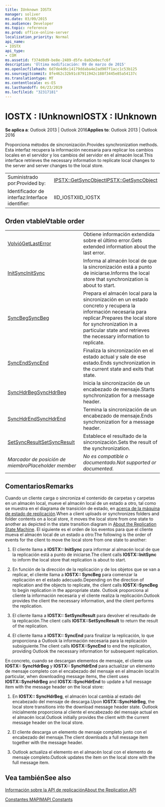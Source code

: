 ```yaml
---
title: IUnknown IOSTX
manager: soliver
ms.date: 03/09/2015
ms.audience: Developer
ms.topic: reference
ms.prod: office-online-server
localization_priority: Normal
api_name:
- IOSTX
api_type:
- COM
ms.assetid: f374d8d9-be8e-2489-d5fe-8a92e0ecfc6f
description: 'Última modificación: 09 de marzo de 2015'
ms.openlocfilehash: 6d7de4d6c14179ddaba4e2ad907f1acc1c53b125
ms.sourcegitcommit: 8fe462c32b91c87911942c188f3445e85a54137c
ms.translationtype: MT
ms.contentlocale: es-ES
ms.lasthandoff: 04/23/2019
ms.locfileid: "32317181"
---
```

# <a name="iostx--iunknown"></a><span data-ttu-id="f7692-103">IOSTX : IUnknown</span><span class="sxs-lookup"><span data-stu-id="f7692-103">IOSTX : IUnknown</span></span>

  
  
<span data-ttu-id="f7692-104">**Se aplica a**: Outlook 2013 | Outlook 2016</span><span class="sxs-lookup"><span data-stu-id="f7692-104">**Applies to**: Outlook 2013 | Outlook 2016</span></span> 
  
<span data-ttu-id="f7692-105">Proporciona métodos de sincronización.</span><span class="sxs-lookup"><span data-stu-id="f7692-105">Provides synchronization methods.</span></span> <span data-ttu-id="f7692-106">Esta interfaz recupera la información necesaria para replicar los cambios locales en el servidor y los cambios del servidor en el almacén local.</span><span class="sxs-lookup"><span data-stu-id="f7692-106">This interface retrieves the necessary information to replicate local changes to the server and server changes to the local store.</span></span>
  
|||
|:-----|:-----|
|<span data-ttu-id="f7692-107">Suministrado por:</span><span class="sxs-lookup"><span data-stu-id="f7692-107">Provided by:</span></span>  <br/> |[<span data-ttu-id="f7692-108">IPSTX::GetSyncObject</span><span class="sxs-lookup"><span data-stu-id="f7692-108">IPSTX::GetSyncObject</span></span>](iostx-setsyncresult.md) <br/> |
|<span data-ttu-id="f7692-109">Identificador de interfaz:</span><span class="sxs-lookup"><span data-stu-id="f7692-109">Interface identifier:</span></span>  <br/> |<span data-ttu-id="f7692-110">IID_IOSTX</span><span class="sxs-lookup"><span data-stu-id="f7692-110">IID_IOSTX</span></span>  <br/> |
   
## <a name="vtable-order"></a><span data-ttu-id="f7692-111">Orden vtable</span><span class="sxs-lookup"><span data-stu-id="f7692-111">Vtable order</span></span>

|||
|:-----|:-----|
|[<span data-ttu-id="f7692-112">Volvió</span><span class="sxs-lookup"><span data-stu-id="f7692-112">GetLastError</span></span>](iostx-getlasterror.md) <br/> |<span data-ttu-id="f7692-113">Obtiene información extendida sobre el último error.</span><span class="sxs-lookup"><span data-stu-id="f7692-113">Gets extended information about the last error.</span></span>  <br/> |
|[<span data-ttu-id="f7692-114">InitSync</span><span class="sxs-lookup"><span data-stu-id="f7692-114">InitSync</span></span>](iostx-initsync.md) <br/> |<span data-ttu-id="f7692-115">Informa al almacén local de que la sincronización está a punto de iniciarse.</span><span class="sxs-lookup"><span data-stu-id="f7692-115">Informs the local store that synchronization is about to start.</span></span>  <br/> |
|[<span data-ttu-id="f7692-116">SyncBeg</span><span class="sxs-lookup"><span data-stu-id="f7692-116">SyncBeg</span></span>](iostx-syncbeg.md) <br/> |<span data-ttu-id="f7692-117">Prepara el almacén local para la sincronización en un estado concreto y recupera la información necesaria para replicar.</span><span class="sxs-lookup"><span data-stu-id="f7692-117">Prepares the local store for synchronization in a particular state and retrieves the necessary information to replicate.</span></span>  <br/> |
|[<span data-ttu-id="f7692-118">SyncEnd</span><span class="sxs-lookup"><span data-stu-id="f7692-118">SyncEnd</span></span>](iostx-syncend.md) <br/> |<span data-ttu-id="f7692-119">Finaliza la sincronización en el estado actual y sale de ese estado.</span><span class="sxs-lookup"><span data-stu-id="f7692-119">Ends synchronization in the current state and exits that state.</span></span>  <br/> |
|[<span data-ttu-id="f7692-120">SyncHdrBeg</span><span class="sxs-lookup"><span data-stu-id="f7692-120">SyncHdrBeg</span></span>](iostx-synchdrbeg.md) <br/> |<span data-ttu-id="f7692-121">Inicia la sincronización de un encabezado de mensaje.</span><span class="sxs-lookup"><span data-stu-id="f7692-121">Starts synchronization for a message header.</span></span>  <br/> |
|[<span data-ttu-id="f7692-122">SyncHdrEnd</span><span class="sxs-lookup"><span data-stu-id="f7692-122">SyncHdrEnd</span></span>](iostx-synchdrend.md) <br/> |<span data-ttu-id="f7692-123">Termina la sincronización de un encabezado de mensaje.</span><span class="sxs-lookup"><span data-stu-id="f7692-123">Ends synchronization for a message header.</span></span>  <br/> |
|[<span data-ttu-id="f7692-124">SetSyncResult</span><span class="sxs-lookup"><span data-stu-id="f7692-124">SetSyncResult</span></span>](iostx-setsyncresult.md) <br/> |<span data-ttu-id="f7692-125">Establece el resultado de la sincronización.</span><span class="sxs-lookup"><span data-stu-id="f7692-125">Sets the result of the synchronization.</span></span>  <br/> |
| <span data-ttu-id="f7692-126">*Marcador de posición de miembro*</span><span class="sxs-lookup"><span data-stu-id="f7692-126">*Placeholder member*</span></span>  <br/> | <span data-ttu-id="f7692-127">*No es compatible o documentado.*</span><span class="sxs-lookup"><span data-stu-id="f7692-127">*Not supported or documented.*</span></span>  <br/> |
   
## <a name="remarks"></a><span data-ttu-id="f7692-128">Comentarios</span><span class="sxs-lookup"><span data-stu-id="f7692-128">Remarks</span></span>

<span data-ttu-id="f7692-129">Cuando un cliente carga o sincroniza el contenido de carpetas y carpetas en un almacén local, mueve el almacén local de un estado a otro, tal como se muestra en el diagrama de transición de estado, en [acerca de la máquina de estado de replicación](about-the-replication-state-machine.md).</span><span class="sxs-lookup"><span data-stu-id="f7692-129">When a client uploads or synchronizes folders and folder contents on a local store, it moves the local store from one state to another as depicted in the state transition diagram in [About the Replication State Machine](about-the-replication-state-machine.md).</span></span> <span data-ttu-id="f7692-130">El siguiente es el orden de los eventos para que el cliente mueva el almacén local de un estado a otro:</span><span class="sxs-lookup"><span data-stu-id="f7692-130">The following is the order of events for the client to move the local store from one state to another:</span></span>
  
1. <span data-ttu-id="f7692-131">El cliente llama a **IOSTX:: InitSync** para informar al almacén local de que la replicación está a punto de iniciarse.</span><span class="sxs-lookup"><span data-stu-id="f7692-131">The client calls **IOSTX::InitSync** to inform the local store that replication is about to start.</span></span> 
    
2. <span data-ttu-id="f7692-132">En función de la dirección de la replicación y de los objetos que se van a replicar, el cliente llama a **IOSTX:: SyncBeg** para comenzar la replicación en el estado adecuado.</span><span class="sxs-lookup"><span data-stu-id="f7692-132">Depending on the direction of replication and the objects to replicate, the client calls **IOSTX::SyncBeg** to begin replication in the appropriate state.</span></span> <span data-ttu-id="f7692-133">Outlook proporciona al cliente la información necesaria y el cliente realiza la replicación.</span><span class="sxs-lookup"><span data-stu-id="f7692-133">Outlook provides the client the necessary information, and the client performs the replication.</span></span> 
    
3. <span data-ttu-id="f7692-134">El cliente llama a **IOSTX:: SetSyncResult** para devolver el resultado de la replicación.</span><span class="sxs-lookup"><span data-stu-id="f7692-134">The client calls **IOSTX::SetSyncResult** to return the result of the replication.</span></span> 
    
4. <span data-ttu-id="f7692-135">El cliente llama a **IOSTX:: SyncEnd** para finalizar la replicación, lo que proporciona a Outlook la información necesaria para la replicación subsiguiente.</span><span class="sxs-lookup"><span data-stu-id="f7692-135">The client calls **IOSTX::SyncEnd** to end the replication, providing Outlook the necessary information for subsequent replication.</span></span> 
    
<span data-ttu-id="f7692-136">En concreto, cuando se descargan elementos de mensaje, el cliente usa **IOSTX:: SyncHdrBeg** y **IOSTX:: SyncHdrEnd** para actualizar un elemento de mensaje completo con el encabezado del mensaje en el almacén local:</span><span class="sxs-lookup"><span data-stu-id="f7692-136">In particular, when downloading message items, the client uses **IOSTX::SyncHdrBeg** and **IOSTX::SyncHdrEnd** to update a full message item with the message header on the local store:</span></span> 
  
1. <span data-ttu-id="f7692-137">En **IOSTX:: SyncHdrBeg**, el almacén local cambia al estado del encabezado del mensaje de descarga.</span><span class="sxs-lookup"><span data-stu-id="f7692-137">Upon **IOSTX::SyncHdrBeg**, the local store transitions into the download message header state.</span></span> <span data-ttu-id="f7692-138">Outlook inicialmente proporciona al cliente el encabezado del mensaje actual en el almacén local.</span><span class="sxs-lookup"><span data-stu-id="f7692-138">Outlook initially provides the client with the current message header on the local store.</span></span>
    
2. <span data-ttu-id="f7692-139">El cliente descarga un elemento de mensaje completo junto con el encabezado del mensaje.</span><span class="sxs-lookup"><span data-stu-id="f7692-139">The client downloads a full message item together with the message header.</span></span>
    
3. <span data-ttu-id="f7692-140">Outlook actualiza el elemento en el almacén local con el elemento de mensaje completo.</span><span class="sxs-lookup"><span data-stu-id="f7692-140">Outlook updates the item on the local store with the full message item.</span></span>
    
## <a name="see-also"></a><span data-ttu-id="f7692-141">Vea también</span><span class="sxs-lookup"><span data-stu-id="f7692-141">See also</span></span>



[<span data-ttu-id="f7692-142">Información sobre la API de replicación</span><span class="sxs-lookup"><span data-stu-id="f7692-142">About the Replication API</span></span>](about-the-replication-api.md)
  
[<span data-ttu-id="f7692-143">Constantes MAPI</span><span class="sxs-lookup"><span data-stu-id="f7692-143">MAPI Constants</span></span>](mapi-constants.md)

